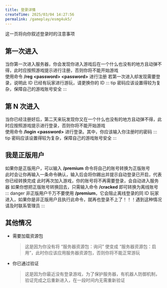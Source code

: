 ```yaml
---
title: 登录详情
createTime: 2025/03/04 14:27:56
permalink: /gameplay/esmg4uk5/
---
```


这一页将向你叙述登录时的注意事项

## 第一次进入

当你第一次进入服务器，你会发现你进入游戏后在一个什么也没有的地方且动弹不得，此时应按照游戏提示进行注册，否则你将不能开始游戏<br/>
使用命令 **/reg &lt;password&gt; &lt;password&gt;** 进行注册
若第一次进入却发现需要登录，说明此 ID 已经有玩家进行游玩，请更换你的 ID
::: tip
密码应该设置得较为复杂，保障自己的游戏账号安全
:::

## 第 N 次进入

当你已经注册好后，第二天来玩发现你又在一个什么也没有的地方且动弹不得，此时应按照游戏提示进行登录，否则你将不能开始游戏<br/>
使用命令 **/login &lt;password&gt;** 进行登录。其中，你应该输入你注册时的密码
::: tip
密码应该设置得较为复杂，保障自己的游戏账号安全
:::

## 我是正版用户

如果你是正版用户，可以输入 **/premium** 命令将自己的账号转换为正版账号<br/>
此时会让你再输入一条命令确认，输入后会将你踢出并提示自动登录已开启，代表你已经转换完成
此时再次加入游戏，你的账号将不再需要登录，会自动进入服务器
如果你想把正版账号转换回去，只需输入命令 **/cracked** 即可转换为离线账号
::: danger
非正版用户千万不要使用 **/premium**，它会阻止离线登录的同 ID 玩家进入，如果你是非正版用户且执行此命令，就再也登录不上了！！！遇到这种情况请及时联系管理员
:::

## 其他情况

- 需要加载资源包
  > 这是因为你没有将 “服务器资源包：询问” 使变成 “服务器资源包：启用”，此时你应该应用服务器资源包，否则你将不能正常游玩
- 你已通过验证
  > 这是因为你最近没有登录游戏，为了保护服务器，有机器人防御机制，验证完成之后重新进入，在一段时间内无需重新验证
